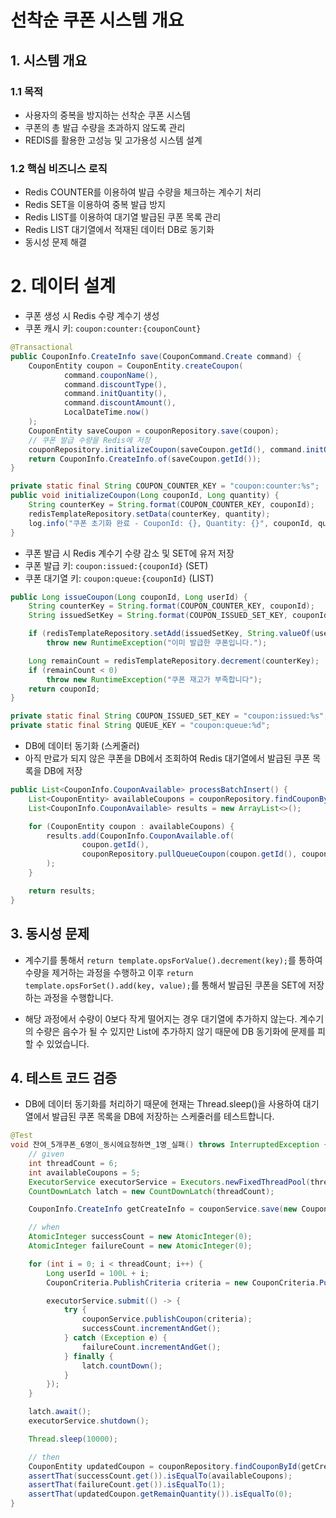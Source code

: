 # 선착순 쿠폰 시스템 개요 

## 1. 시스템 개요

### 1.1 목적
- 사용자의 중복을 방지하는 선착순 쿠폰 시스템
- 쿠폰의 총 발급 수량을 초과하지 않도록 관리
- REDIS를 활용한 고성능 및 고가용성 시스템 설계

### 1.2 핵심 비즈니스 로직
- Redis COUNTER를 이용하여 발급 수량을 체크하는 계수기 처리
- Redis SET을 이용하여 중복 발급 방지
- Redis LIST를 이용하여 대기열 발급된 쿠폰 목록 관리
- Redis LIST 대기열에서 적재된 데이터 DB로 동기화
- 동시성 문제 해결

# 2. 데이터 설계

- 쿠폰 생성 시 Redis 수량 계수기 생성
- 쿠폰 캐시 키: `coupon:counter:{couponCount}`
```java
@Transactional
public CouponInfo.CreateInfo save(CouponCommand.Create command) {
    CouponEntity coupon = CouponEntity.createCoupon(
            command.couponName(),
            command.discountType(),
            command.initQuantity(),
            command.discountAmount(),
            LocalDateTime.now()
    );
    CouponEntity saveCoupon = couponRepository.save(coupon);
    // 쿠폰 발급 수량을 Redis에 저장
    couponRepository.initializeCoupon(saveCoupon.getId(), command.initQuantity());
    return CouponInfo.CreateInfo.of(saveCoupon.getId());
}

private static final String COUPON_COUNTER_KEY = "coupon:counter:%s";
public void initializeCoupon(Long couponId, Long quantity) {
    String counterKey = String.format(COUPON_COUNTER_KEY, couponId);
    redisTemplateRepository.setData(counterKey, quantity);
    log.info("쿠폰 초기화 완료 - CouponId: {}, Quantity: {}", couponId, quantity);
}
```


- 쿠폰 발급 시 Redis 계수기 수량 감소 및 SET에 유저 저장
- 쿠폰 발급 키: `coupon:issued:{couponId}` (SET)
- 쿠폰 대기열 키: `coupon:queue:{couponId}` (LIST)
```java
public Long issueCoupon(Long couponId, Long userId) {
    String counterKey = String.format(COUPON_COUNTER_KEY, couponId);
    String issuedSetKey = String.format(COUPON_ISSUED_SET_KEY, couponId);

    if (redisTemplateRepository.setAdd(issuedSetKey, String.valueOf(userId)) == 0)
        throw new RuntimeException("이미 발급한 쿠폰입니다.");

    Long remainCount = redisTemplateRepository.decrement(counterKey);
    if (remainCount < 0)
        throw new RuntimeException("쿠폰 재고가 부족합니다");
    return couponId;
}

private static final String COUPON_ISSUED_SET_KEY = "coupon:issued:%s";
private static final String QUEUE_KEY = "coupon:queue:%d";
```

- DB에 데이터 동기화 (스케줄러)
- 아직 만료가 되지 않은 쿠폰을 DB에서 조회하여 Redis 대기열에서 발급된 쿠폰 목록을 DB에 저장
```java
public List<CouponInfo.CouponAvailable> processBatchInsert() {
    List<CouponEntity> availableCoupons = couponRepository.findCouponByNotExpired();
    List<CouponInfo.CouponAvailable> results = new ArrayList<>();

    for (CouponEntity coupon : availableCoupons) {
        results.add(CouponInfo.CouponAvailable.of(
                coupon.getId(),
                couponRepository.pullQueueCoupon(coupon.getId(), coupon.getInitQuantity()))
        );
    }

    return results;
}
```

## 3. 동시성 문제
- 계수기를 통해서 `return template.opsForValue().decrement(key);`를 통하여 수량을 제거하는 과정을 수행하고 이후 `return template.opsForSet().add(key, value);`를 통해서 발급된 쿠폰을 SET에 저장하는 과정을 수행합니다. 

- 해당 과정에서 수량이 0보다 작게 떨어지는 경우 대기열에 추가하지 않는다. 계수기의 수량은 음수가 될 수 있지만 List에 추가하지 않기 때문에 DB 동기화에 문제를 피할 수 있었습니다. 


## 4. 테스트 코드 검증
- DB에 데이터 동기화를 처리하기 때문에 현재는 Thread.sleep()을 사용하여 대기열에서 발급된 쿠폰 목록을 DB에 저장하는 스케줄러를 테스트합니다.
```java
@Test
void 잔여_5개쿠폰_6명이_동시에요청하면_1명_실패() throws InterruptedException {
    // given
    int threadCount = 6;
    int availableCoupons = 5;
    ExecutorService executorService = Executors.newFixedThreadPool(threadCount);
    CountDownLatch latch = new CountDownLatch(threadCount);

    CouponInfo.CreateInfo getCreateInfo = couponService.save(new CouponCommand.Create("한정 5개 쿠폰", "FIXED_AMOUNT", availableCoupons, 1000L));

    // when
    AtomicInteger successCount = new AtomicInteger(0);
    AtomicInteger failureCount = new AtomicInteger(0);

    for (int i = 0; i < threadCount; i++) {
        Long userId = 100L + i;
        CouponCriteria.PublishCriteria criteria = new CouponCriteria.PublishCriteria(userId, getCreateInfo.couponId());

        executorService.submit(() -> {
            try {
                couponService.publishCoupon(criteria);
                successCount.incrementAndGet();
            } catch (Exception e) {
                failureCount.incrementAndGet();
            } finally {
                latch.countDown();
            }
        });
    }

    latch.await();
    executorService.shutdown();

    Thread.sleep(10000);

    // then
    CouponEntity updatedCoupon = couponRepository.findCouponById(getCreateInfo.couponId());
    assertThat(successCount.get()).isEqualTo(availableCoupons);
    assertThat(failureCount.get()).isEqualTo(1);
    assertThat(updatedCoupon.getRemainQuantity()).isEqualTo(0);
}
```